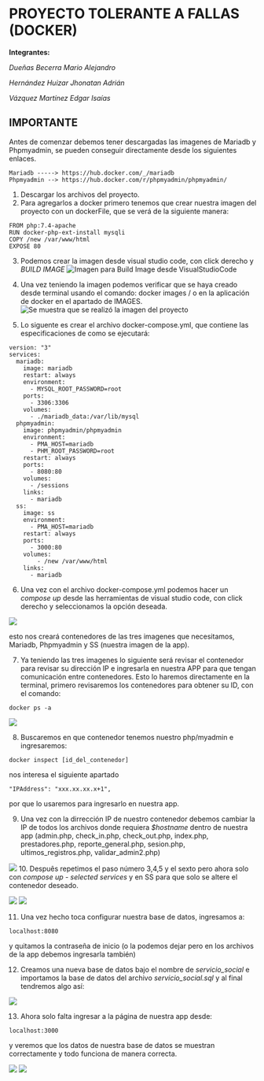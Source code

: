 # PROYECTO TOLERANTE A FALLAS (DOCKER)
**Integrantes:** 

*Dueñas Becerra Mario Alejandro*

*Hernández Huizar Jhonatan Adrián*

*Vázquez Martínez Edgar Isaías*

## IMPORTANTE
Antes de comenzar debemos tener descargadas las imagenes de Mariadb y Phpmyadmin, se pueden conseguir directamente desde los siguientes enlaces.

```
Mariadb -----> https://hub.docker.com/_/mariadb
Phpmyadmin --> https://hub.docker.com/r/phpmyadmin/phpmyadmin/
```

1. Descargar los archivos del proyecto.
2. Para agregarlos a docker primero tenemos que crear nuestra imagen del proyecto con un dockerFile, que se verá de la siguiente manera:
```
FROM php:7.4-apache
RUN docker-php-ext-install mysqli
COPY /new /var/www/html 
EXPOSE 80
```

3. Podemos crear la imagen desde visual studio code, con click derecho y *BUILD IMAGE*
![Imagen para *Build Image desde VisualStudioCode*](https://user-images.githubusercontent.com/56968654/145337321-6b8512dd-ba51-4b87-9c44-c12e9deecb80.png)

4. Una vez teniendo la imagen podemos verificar que se haya creado desde terminal usando el comando: docker images / o en la aplicación de docker en el apartado de IMAGES.
![Se muestra que se realizó la imagen del proyecto](https://user-images.githubusercontent.com/56968654/145337441-bedcb941-8792-41b4-9537-793092005107.png)


5. Lo siguente es crear el archivo docker-compose.yml, que contiene las especificaciones de como se ejecutará:
```
version: "3"
services:
  mariadb: 
    image: mariadb
    restart: always 
    environment:
      - MYSQL_ROOT_PASSWORD=root
    ports:
      - 3306:3306
    volumes:
      - ./mariadb_data:/var/lib/mysql
  phpmyadmin:
    image: phpmyadmin/phpmyadmin
    environment:
      - PMA_HOST=mariadb
      - PHM_ROOT_PASSWORD=root
    restart: always
    ports:
      - 8080:80
    volumes:
      - /sessions
    links:
      - mariadb
  ss:
    image: ss
    environment:
      - PMA_HOST=mariadb
    restart: always
    ports:
      - 3000:80
    volumes:
        - /new /var/www/html
    links:
      - mariadb
```
6. Una vez con el archivo docker-compose.yml podemos hacer un *compose up* desde las herramientas de visual studio code, con click derecho y seleccionamos la opción deseada.

![](https://user-images.githubusercontent.com/56968654/145337598-78a07506-6b17-41b6-ac8b-51333b042ccb.png)

esto nos creará contenedores de las tres imagenes que necesitamos, Mariadb, Phpmyadmin y SS (nuestra imagen de la app).

7. Ya teniendo las tres imagenes lo siguiente será revisar el contenedor para revisar su dirección IP e ingresarla en nuestra APP para que tengan comunicación entre contenedores.
Esto lo haremos directamente en la terminal, primero revisaremos los contenedores para obtener su ID, con el comando:

```
docker ps -a
```
![](https://user-images.githubusercontent.com/56968654/145339642-956bdd0b-70c6-4761-b779-79789ef7ef9b.png)

8. Buscaremos en que contenedor tenemos nuestro php/myadmin e ingresaremos:
```
docker inspect [id_del_contenedor]
```
nos interesa el siguiente apartado
```
"IPAddress": "xxx.xx.xx.x+1",
```
por que lo usaremos para ingresarlo en nuestra app.

9. Una vez con la dirrección IP de nuestro contenedor debemos cambiar la IP de todos los archivos donde requiera *$hostname* dentro de nuestra app (admin.php, check_in.php, check_out.php, index.php, prestadores.php, reporte_general.php, sesion.php, ultimos_registros.php, validar_admin2.php)

![](https://user-images.githubusercontent.com/56968654/145340046-e007a0e5-f4c6-411b-89f0-e8c4342a36f7.png)
10. Despuês repetimos el paso número 3,4,5 y el sexto pero ahora solo con *compose up - selected services* y en SS para que solo se altere el contenedor deseado.

![](https://user-images.githubusercontent.com/56968654/145341139-40e9a895-61d3-48bf-80f6-541040ea2317.png)
![](https://user-images.githubusercontent.com/56968654/145341290-dabcefdb-d081-45ec-97fe-afcfebf63066.png)

11. Una vez hecho toca configurar nuestra base de datos, ingresamos a:
```
localhost:8080
```
y quitamos la contraseña de inicio (o la podemos dejar pero en los archivos de la app debemos ingresarla también)

12. Creamos una nueva base de datos bajo el nombre de *servicio_social* e importamos la base de datos del archivo *servicio_social.sql*
y al final tendremos algo así:

![](https://user-images.githubusercontent.com/56968654/145341643-797ff08b-09cf-43e2-9752-90d667ca1c79.png)

13. Ahora solo falta ingresar a la página de nuestra app desde:
```
localhost:3000
```
y veremos que los datos de nuestra base de datos se muestran correctamente y todo funciona de manera correcta.

![](https://user-images.githubusercontent.com/56968654/145341926-71d35b79-3957-440d-86cc-f60ccb9f7791.png)
![](https://user-images.githubusercontent.com/56968654/145342438-e25391db-a7f4-4fbf-afc8-1cddf5ca1cdd.png)



